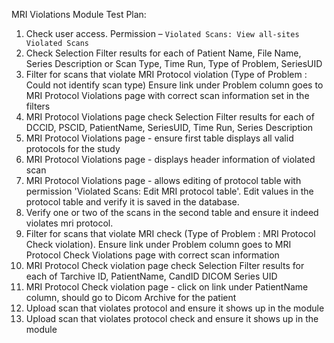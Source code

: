 MRI Violations Module Test Plan:

1.  Check user access. Permission – `Violated Scans: View all-sites Violated Scans`
2.  Check Selection Filter results for each of Patient Name, File Name,
    Series Description or Scan Type, Time Run, Type of Problem, SeriesUID
3.  Filter for scans that violate MRI Protocol violation (Type of Problem : Could not identify scan type)
    Ensure link under Problem column goes to MRI Protocol Violations page with correct scan information
    set in the filters
4.  MRI Protocol Violations page check Selection Filter results for each of DCCID, PSCID, PatientName, SeriesUID,
    Time Run, Series Description
5.  MRI Protocol Violations page - ensure first table displays all valid protocols
    for the study
6.  MRI Protocol Violations page - displays header information of violated scan
7.  MRI Protocol Violations page - allows editing of protocol table with permission 'Violated Scans: Edit MRI            protocol table'.
    Edit values in the protocol table and verify it is saved in the database.
8.  Verify one or two of the scans in the second table and ensure it indeed violates mri protocol.
9.  Filter for scans that violate MRI check  (Type of Problem : MRI Protocol Check violation). Ensure link
    under Problem column goes to MRI Protocol Check Violations page with correct scan information
10. MRI Protocol Check violation page check Selection Filter results for each of Tarchive ID, PatientName, CandID
    DICOM Series UID
11. MRI Protocol Check violation page - click on link under PatientName column, should go to Dicom Archive for the
    patient
12. Upload scan that violates protocol and ensure it shows up in the module
13. Upload scan that violates protocol check and ensure it shows up in the module
